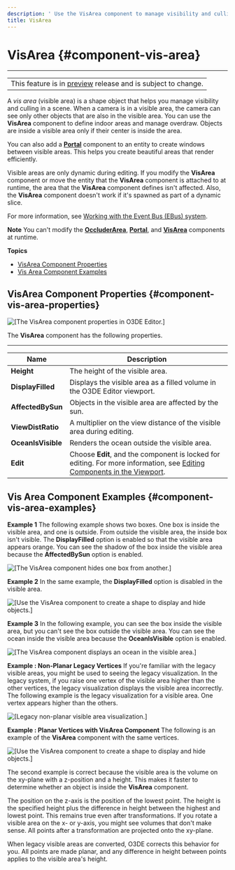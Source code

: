 ```yaml
---
description: ' Use the VisArea component to manage visibility and culling in Open 3D Engine. '
title: VisArea
---
```

# VisArea {#component-vis-area}


****

|  |
| --- |
| This feature is in [preview](/docs/userguide/ly-glos-chap#preview) release and is subject to change\.  |

A *vis area* \(visible area\) is a shape object that helps you manage visibility and culling in a scene\. When a camera is in a visible area, the camera can see only other objects that are also in the visible area\. You can use the **VisArea** component to define indoor areas and manage overdraw\. Objects are inside a visible area only if their center is inside the area\.

You can also add a **[Portal](/docs/userguide/components/portal.md)** component to an entity to create windows between visible areas\. This helps you create beautiful areas that render efficiently\.

Visible areas are only dynamic during editing\. If you modify the **VisArea** component or move the entity that the **VisArea** component is attached to at runtime, the area that the **VisArea** component defines isn't affected\. Also, the **VisArea** component doesn't work if it's spawned as part of a dynamic slice\.

For more information, see [Working with the Event Bus \(EBus\) system](/docs/user-guide/features/engine/ebus/_index.md)\.

**Note**
You can't modify the **[OccluderArea](/docs/user-guide/features/components/occluder-area.md)**, **[Portal](/docs/userguide/components/portal.md)**, and **[VisArea](#component-vis-area)** components at runtime\.

**Topics**
+ [VisArea Component Properties](#component-vis-area-properties)
+ [Vis Area Component Examples](#component-vis-area-examples)

## VisArea Component Properties {#component-vis-area-properties}

![\[The VisArea component properties in O3DE Editor.\]](/images/user-guide/component/vis-area-component-properties.png)

The **VisArea** component has the following properties\.


****

| Name | Description |
| --- | --- |
|  **Height**  |  The height of the visible area\.  |
|  **DisplayFilled**  |  Displays the visible area as a filled volume in the O3DE Editor viewport\.   |
|  **AffectedBySun**  |  Objects in the visible area are affected by the sun\.  |
|  **ViewDistRatio**  |  A multiplier on the view distance of the visible area during editing\.  |
|  **OceanIsVisible**  |  Renders the ocean outside the visible area\.   |
|  **Edit**  |  Choose **Edit**, and the component is locked for editing\. For more information, see [Editing Components in the Viewport](/docs/userguide/edit-mode-for-components.md)\.  |

## Vis Area Component Examples {#component-vis-area-examples}

**Example 1**
The following example shows two boxes\. One box is inside the visible area, and one is outside\. From outside the visible area, the inside box isn't visible\. The **DisplayFilled** option is enabled so that the visible area appears orange\.
You can see the shadow of the box inside the visible area because the **AffectedBySun** option is enabled\.

![\[The VisArea component hides one box from another.\]](/images/user-guide/component/component-visarea.png)

**Example 2**
In the same example, the **DisplayFilled** option is disabled in the visible area\.

![\[Use the VisArea component to create a shape to display and hide objects.\]](/images/user-guide/component/component-visarea-2.png)

**Example 3**
In the following example, you can see the box inside the visible area, but you can't see the box outside the visible area\.
You can see the ocean inside the visible area because the **OceanIsVisible** option is enabled\.

![\[The VisArea component displays an ocean in the visible area.\]](/images/user-guide/component/component-visarea-1.png)

**Example : Non\-Planar Legacy Vertices**
If you're familiar with the legacy visible areas, you might be used to seeing the legacy visualization\. In the legacy system, if you raise one vertex of the visible area higher than the other vertices, the legacy visualization displays the visible area incorrectly\.
The following example is the legacy visualization for a visible area\. One vertex appears higher than the others\.

![\[Legacy non-planar visible area visualization.\]](/images/user-guide/component/component-visarea-3.png)

**Example : Planar Vertices with VisArea Component**
The following is an example of the **VisArea** component with the same vertices\.

![\[Use the VisArea component to create a shape to display and hide objects.\]](/images/shared/component-visarea-4.png)

The second example is correct because the visible area is the volume on the xy\-plane with a z\-position and a height\. This makes it faster to determine whether an object is inside the **VisArea** component\.

The position on the z\-axis is the position of the lowest point\. The height is the specified height plus the difference in height between the highest and lowest point\. This remains true even after transformations\. If you rotate a visible area on the x\- or y\-axis, you might see volumes that don't make sense\. All points after a transformation are projected onto the xy\-plane\.

When legacy visible areas are converted, O3DE corrects this behavior for you\. All points are made planar, and any difference in height between points applies to the visible area's height\.
